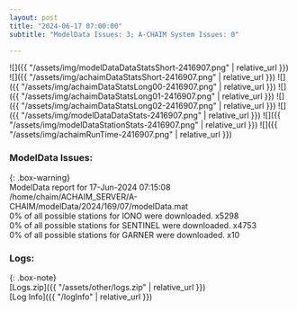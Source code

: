```yaml
---
layout: post
title: "2024-06-17 07:00:00"
subtitle: "ModelData Issues: 3; A-CHAIM System Issues: 0"

---
```


![]({{ "/assets/img/modelDataDataStatsShort-2416907.png" | relative_url }})
![]({{ "/assets/img/achaimDataStatsShort-2416907.png" | relative_url }})
![]({{ "/assets/img/achaimDataStatsLong00-2416907.png" | relative_url }})
![]({{ "/assets/img/achaimDataStatsLong01-2416907.png" | relative_url }})
![]({{ "/assets/img/achaimDataStatsLong02-2416907.png" | relative_url }})
![]({{ "/assets/img/modelDataDataStats-2416907.png" | relative_url }})
![]({{ "/assets/img/modelDataStationStats-2416907.png" | relative_url }})
![]({{ "/assets/img/achaimRunTime-2416907.png" | relative_url }})


### ModelData Issues:  
  
{: .box-warning}  
 ModelData report for 17-Jun-2024 07:15:08   
 /home/chaim/ACHAIM_SERVER/A-CHAIM/modelData/2024/169/07/modelData.mat   
 0% of all possible stations for IONO were downloaded. x5298   
 0% of all possible stations for SENTINEL were downloaded. x4753   
 0% of all possible stations for GARNER were downloaded. x10   
  


### Logs:  
  
{: .box-note}  
[Logs.zip]({{ "/assets/other/logs.zip" | relative_url }})  
[Log Info]({{ "/logInfo" | relative_url }})  
